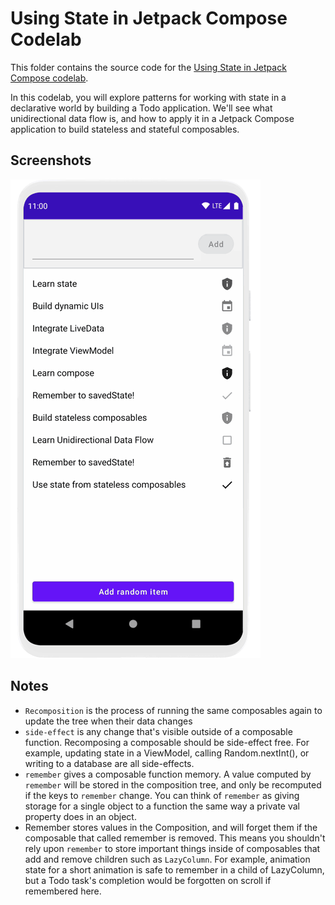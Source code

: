 # Using State in Jetpack Compose Codelab

This folder contains the source code for the [Using State in Jetpack Compose codelab](https://developer.android.com/codelabs/jetpack-compose-state).


In this codelab, you will explore patterns for working with state in a declarative world by building a Todo application. We'll see what unidirectional
data flow is, and how to apply it in a Jetpack Compose application to build stateless and stateful composables.

## Screenshots

![Finished code](screenshots/state_movie.gif "After: Animation of fully completed project")

## Notes
- `Recomposition` is the process of running the same composables again to update the tree when their data changes
- `side-effect` is any change that's visible outside of a composable function. Recomposing a composable should be side-effect free. For example, updating state in a ViewModel, calling Random.nextInt(), or writing to a database are all side-effects.
- `remember` gives a composable function memory. A value computed by `remember` will be stored in the composition tree, and only be recomputed if the keys to `remember` change. You can think of `remember` as giving storage for a single object to a function the same way a private val property does in an object.
- Remember stores values in the Composition, and will forget them if the composable that called remember is removed. This means you shouldn't rely upon `remember` to store important things inside of composables that add and remove children such as `LazyColumn`. For example, animation state for a short animation is safe to remember in a child of LazyColumn, but a Todo task's completion would be forgotten on scroll if remembered here.
